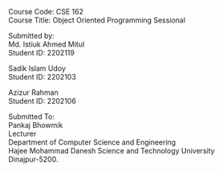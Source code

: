 <p>Course Code: CSE 162<br>
Course Title: Object Oriented Programming Sessional</p>
<p>Submitted by:<br>
Md. Istiuk Ahmed Mitul<br>
Student ID: 2202119</p>
<p>Sadik Islam Udoy<br>
Student ID: 2202103</p>
<p>Azizur Rahman<br>
Student ID: 2202106</p>
<p>
  Submitted To:<br>
  Pankaj Bhowmik<br>
  Lecturer<br>
  Department of Computer Science and Engineering<br>
  Hajee Mohammad Danesh Science and Technology University<br>
  Dinajpur-5200.
</p>
